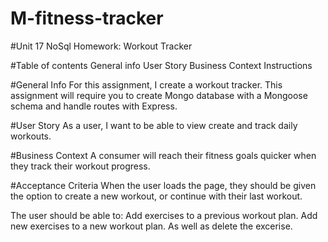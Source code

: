 # M-fitness-tracker

#Unit 17 NoSql Homework: Workout Tracker

#Table of contents
General info
User Story
Business Context
Instructions

#General Info
For this assignment, I create a workout tracker. This assignment will require you to create Mongo database with a Mongoose schema and handle routes with Express.

#User Story
As a user, I want to be able to view create and track daily workouts.

#Business Context
A consumer will reach their fitness goals quicker when they track their workout progress.

#Acceptance Criteria
When the user loads the page, they should be given the option to create a new workout, or continue with their last workout.

The user should be able to:
Add exercises to a previous workout plan. Add new exercises to a new workout plan. As well as delete the excerise. 